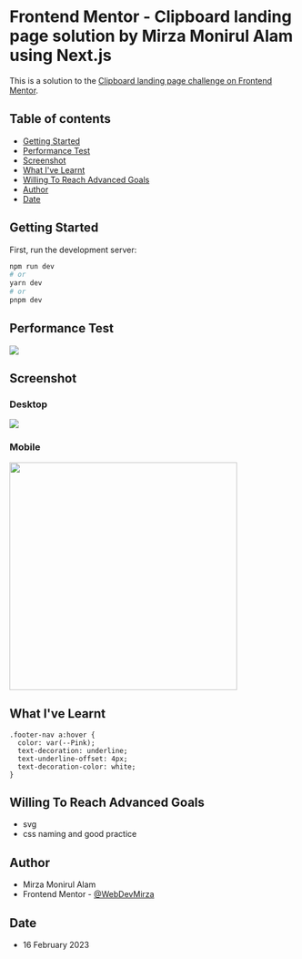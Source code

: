 # Frontend Mentor - Clipboard landing page solution by Mirza Monirul Alam using Next.js

This is a solution to the [Clipboard landing page challenge on Frontend Mentor](https://www.frontendmentor.io/challenges/clipboard-landing-page-5cc9bccd6c4c91111378ecb9).

## Table of contents

- [Getting Started](#getting-started)
- [Performance Test](#performance-test)
- [Screenshot](#screenshot)
- [What I've Learnt](#what-ive-learnt)
- [Willing To Reach Advanced Goals](#willing-to-reach-advanced-goals)
- [Author](#author)
- [Date](#date)

## Getting Started

First, run the development server:

```bash
npm run dev
# or
yarn dev
# or
pnpm dev
```

## Performance Test

![](./screenshots/per.jpg)

## Screenshot

### Desktop

![](./screensshots/lg.webp)

### Mobile

<img src="./screenshots/sm.webp" width="400" />

## What I've Learnt

```
.footer-nav a:hover {
  color: var(--Pink);
  text-decoration: underline;
  text-underline-offset: 4px;
  text-decoration-color: white;
}
```

## Willing To Reach Advanced Goals

- svg
- css naming and good practice

## Author

- Mirza Monirul Alam
- Frontend Mentor - [@WebDevMirza](https://www.frontendmentor.io/profile/WebDevMirza)

## Date

- 16 February 2023

